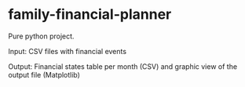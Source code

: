 # family-financial-planner

Pure python project. 

Input: 
CSV files with financial events

Output:
Financial states table per month (CSV)
and graphic view of the output file (Matplotlib)

